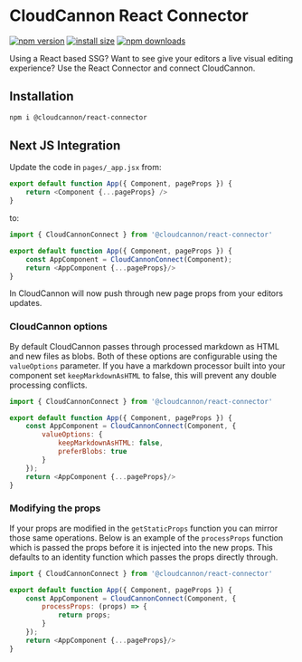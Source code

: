 # CloudCannon React Connector

[![npm version](https://img.shields.io/npm/v/@cloudcannon/react-connector.svg)](https://www.npmjs.org/package/@cloudcannon/react-connector)
[![install size](https://packagephobia.now.sh/badge?p=@cloudcannon/react-connector)](https://packagephobia.now.sh/result?p=@cloudcannon/react-connector)
[![npm downloads](https://img.shields.io/npm/dm/@cloudcannon/react-connector.svg)](http://npm-stat.com/charts.html?package=@cloudcannon/react-connector)

Using a React based SSG? Want to see give your editors a live visual editing experience? Use the React Connector and connect CloudCannon.

## Installation

```bash
npm i @cloudcannon/react-connector
```

## Next JS Integration

Update the code in `pages/_app.jsx` from:

```js
export default function App({ Component, pageProps }) {
	return <Component {...pageProps} />
}
```

to:

```js
import { CloudCannonConnect } from '@cloudcannon/react-connector'

export default function App({ Component, pageProps }) {
	const AppComponent = CloudCannonConnect(Component);
	return <AppComponent {...pageProps}/>
}
```

In CloudCannon will now push through new page props from your editors updates. 

### CloudCannon options

By default CloudCannon passes through processed markdown as HTML and new files as blobs. Both of these options are configurable
using the `valueOptions` parameter. If you have a markdown processor built into your component set `keepMarkdownAsHTML`
to false, this will prevent any double processing conflicts.

```js
import { CloudCannonConnect } from '@cloudcannon/react-connector'

export default function App({ Component, pageProps }) {
	const AppComponent = CloudCannonConnect(Component, {
		valueOptions: {
			keepMarkdownAsHTML: false,
			preferBlobs: true
		}
	});
	return <AppComponent {...pageProps}/>
}
```

### Modifying the props

If your props are modified in the `getStaticProps` function you can mirror those same operations. Below is an example of 
the `processProps` function which is passed the props before it is injected into the new props. This defaults to an identity
function which passes the props directly through.

```js
import { CloudCannonConnect } from '@cloudcannon/react-connector'

export default function App({ Component, pageProps }) {
	const AppComponent = CloudCannonConnect(Component, {
		processProps: (props) => {
			return props;
		}
	});
	return <AppComponent {...pageProps}/>
}
```
